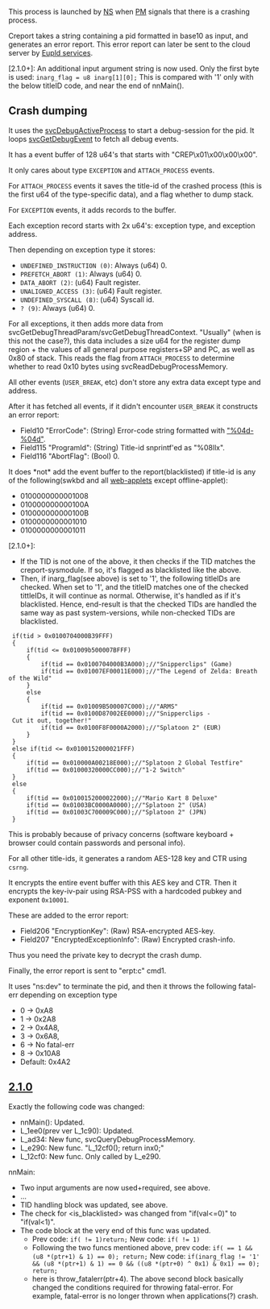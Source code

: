 This process is launched by [NS](NS%20Services.md "wikilink") when
[PM](Process%20Manager%20services.md "wikilink") signals that there is a
crashing process.

Creport takes a string containing a pid formatted in base10 as input,
and generates an error report. This error report can later be sent to
the cloud server by [Eupld services](Eupld%20services.md "wikilink").

\[2.1.0+\]: An additional input argument string is now used. Only the
first byte is used: `inarg_flag = u8 inarg[1][0];` This is compared with
'1' only with the below titleID code, and near the end of nnMain().

## Crash dumping

It uses the [svcDebugActiveProcess](SVC.md "wikilink") to start a
debug-session for the pid. It loops
[svcGetDebugEvent](SVC.md "wikilink") to fetch all debug events.

It has a event buffer of 128 u64's that starts with
"CREP\\x01\\x00\\x00\\x00".

It only cares about type `EXCEPTION` and `ATTACH_PROCESS` events.

For `ATTACH_PROCESS` events it saves the title-id of the crashed process
(this is the first u64 of the type-specific data), and a flag whether to
dump stack.

For `EXCEPTION` events, it adds records to the buffer.

Each exception record starts with 2x u64's: exception type, and
exception address.

Then depending on exception type it stores:

  - `UNDEFINED_INSTRUCTION (0)`: Always (u64) 0.
  - `PREFETCH_ABORT (1)`: Always (u64) 0.
  - `DATA_ABORT (2)`: (u64) Fault register.
  - `UNALIGNED_ACCESS (3)`: (u64) Fault register.
  - `UNDEFINED_SYSCALL (8)`: (u64) Syscall id.
  - `? (9)`: Always (u64) 0.

For all exceptions, it then adds more data from
svcGetDebugThreadParam/svcGetDebugThreadContext. "Usually" (when is this
not the case?), this data includes a size u64 for the register dump
region + the values of all general purpose registers+SP and PC, as well
as 0x80 of stack. This reads the flag from `ATTACH_PROCESS` to determine
whether to read 0x10 bytes using svcReadDebugProcessMemory.

All other events (`USER_BREAK`, etc) don't store any extra data except
type and address.

After it has fetched all events, if it didn't encounter `USER_BREAK` it
constructs an error report:

  - Field10 "ErrorCode": (String) Error-code string formatted with
    ["%04d-%04d"](Error%20codes.md "wikilink").
  - Field115 "ProgramId": (String) Title-id snprintf'ed as "%08llx".
  - Field116 "AbortFlag": (Bool) 0.

It does \*not\* add the event buffer to the report(blacklisted) if
title-id is any of the following(swkbd and all
[web-applets](Internet%20Browser.md "wikilink") except offline-applet):

  - 0100000000001008
  - 010000000000100A
  - 010000000000100B
  - 0100000000001010
  - 0100000000001011

\[2.1.0+\]:

  - If the TID is not one of the above, it then checks if the TID
    matches the creport-sysmodule. If so, it's flagged as blacklisted
    like the above.
  - Then, if inarg\_flag(see above) is set to '1', the following
    titleIDs are checked. When set to '1', and the titleID matches one
    of the checked tittleIDs, it will continue as normal. Otherwise,
    it's handled as if it's blacklisted. Hence, end-result is that the
    checked TIDs are handled the same way as past system-versions, while
    non-checked TIDs are
blacklisted.

` if(tid > 0x0100704000B39FFF)`  
` {`  
`     if(tid <= 0x01009b500007BFFF)`  
`     {`  
`         if(tid == 0x0100704000B3A000)`<continue as normal>`;//"Snipperclips" (Game)`  
`         if(tid == 0x01007EF00011E000)`<continue as normal>`;//"The Legend of Zelda: Breath of the Wild"`  
`     }`  
`     else`  
`     {`  
`         if(tid == 0x01009B500007C000)`<continue as normal>`;//"ARMS"`  
`         if(tid == 0x0100D87002EE0000)`<continue as normal>`;//"Snipperclips - Cut it out, together!"`  
`         if(tid == 0x0100F8F0000A2000)`<continue as normal>`;//"Splatoon 2" (EUR)`  
`     }`  
` }`  
` else if(tid <= 0x0100152000021FFF)`  
` {`  
`     if(tid == 0x010000A00218E000)`<continue as normal>`;//"Splatoon 2 Global Testfire"`  
`     if(tid == 0x01000320000CC000)`<continue as normal>`;//"1-2 Switch"`  
` }`  
` else`  
` {`  
`     if(tid == 0x0100152000022000)`<continue as normal>`;//"Mario Kart 8 Deluxe"`  
`     if(tid == 0x01003BC0000A0000)`<continue as normal>`;//"Splatoon 2" (USA)`  
`     if(tid == 0x01003C700009C000)`<continue as normal>`;//"Splatoon 2" (JPN)`  
` }`

This is probably because of privacy concerns (software keyboard +
browser could contain passwords and personal info).

For all other title-ids, it generates a random AES-128 key and CTR using
`csrng`.

It encrypts the entire event buffer with this AES key and CTR. Then it
encrypts the key-iv-pair using RSA-PSS with a hardcoded pubkey and
exponent `0x10001`.

These are added to the error report:

  - Field206 "EncryptionKey": (Raw) RSA-encrypted AES-key.
  - Field207 "EncryptedExceptionInfo": (Raw) Encrypted crash-info.

Thus you need the private key to decrypt the crash dump.

Finally, the error report is sent to "erpt:c" cmd1.

It uses "ns:dev" to terminate the pid, and then it throws the following
fatal-err depending on exception type

  - 0 -\> 0xA8
  - 1 -\> 0x2A8
  - 2 -\> 0x4A8,
  - 3 -\> 0x6A8,
  - 6 -\> No fatal-err
  - 8 -\> 0x10A8
  - Default: 0x4A2

## [2.1.0](2.1.0.md "wikilink")

Exactly the following code was changed:

  - nnMain(): Updated.
  - L\_1ee0(prev ver L\_1c90): Updated.
  - L\_ad34: New func, svcQueryDebugProcessMemory.
  - L\_e290: New func. "L\_12cf0(<inparams>); return inx0;"
  - L\_12cf0: New func. Only called by L\_e290.

nnMain:

  - Two input arguments are now used+required, see above.
  - ...
  - TID handling block was updated, see above.
  - The check for <is_blacklisted> was changed from
    "if(val\<=0)<branch>" to "if(val\<1)<branch>".
  - The code block at the very end of this func was updated.
      - Prev code: `if(`<loadedval>` != 1)return;` New code:
        `if(`<loadedval>`
        != 1)`<jump over the two following func calls which are the same as prev ver>
      - Following the two funcs mentioned above, prev code:
        `if(`<loadedval>` == 1 && (u8 *(ptr+1) & 1) == 0)`<call func>`;
        return;` New code: `if(inarg_flag != '1' && (u8 *(ptr+1) & 1)
        == 0 && ((u8 *(ptr+0) ^ 0x1) & 0x1) == 0)`<call func>`; return;`
      - <call func> here is throw\_fatalerr(ptr+4). The above second
        block basically changed the conditions required for throwing
        fatal-error. For example, fatal-error is no longer thrown when
        applications(?) crash.
